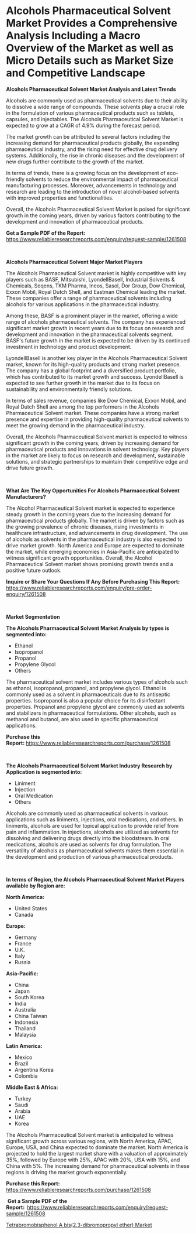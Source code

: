 <p><h1>Alcohols Pharmaceutical Solvent Market Provides a Comprehensive Analysis Including a Macro Overview of the Market as well as Micro Details such as Market Size and Competitive Landscape</h1></p><p><strong>Alcohols Pharmaceutical Solvent Market Analysis and Latest Trends</strong></p>
<p><p>Alcohols are commonly used as pharmaceutical solvents due to their ability to dissolve a wide range of compounds. These solvents play a crucial role in the formulation of various pharmaceutical products such as tablets, capsules, and injectables. The Alcohols Pharmaceutical Solvent Market is expected to grow at a CAGR of 4.9% during the forecast period. </p><p>The market growth can be attributed to several factors including the increasing demand for pharmaceutical products globally, the expanding pharmaceutical industry, and the rising need for effective drug delivery systems. Additionally, the rise in chronic diseases and the development of new drugs further contribute to the growth of the market.</p><p>In terms of trends, there is a growing focus on the development of eco-friendly solvents to reduce the environmental impact of pharmaceutical manufacturing processes. Moreover, advancements in technology and research are leading to the introduction of novel alcohol-based solvents with improved properties and functionalities.</p><p>Overall, the Alcohols Pharmaceutical Solvent Market is poised for significant growth in the coming years, driven by various factors contributing to the development and innovation of pharmaceutical products.</p></p>
<p><strong>Get a Sample PDF of the Report:&nbsp;</strong> <a href="https://www.reliableresearchreports.com/enquiry/request-sample/1261508">https://www.reliableresearchreports.com/enquiry/request-sample/1261508</a></p>
<p>&nbsp;</p>
<p><strong>Alcohols Pharmaceutical Solvent Major Market Players</strong></p>
<p><p>The Alcohols Pharmaceutical Solvent market is highly competitive with key players such as BASF, Mitsubishi, LyondellBasell, Industrial Solvents & Chemicals, Seqens, TKM Pharma, Ineos, Sasol, Dor Group, Dow Chemical, Exxon Mobil, Royal Dutch Shell, and Eastman Chemical leading the market. These companies offer a range of pharmaceutical solvents including alcohols for various applications in the pharmaceutical industry.</p><p>Among these, BASF is a prominent player in the market, offering a wide range of alcohols pharmaceutical solvents. The company has experienced significant market growth in recent years due to its focus on research and development and innovation in the pharmaceutical solvents segment. BASF's future growth in the market is expected to be driven by its continued investment in technology and product development.</p><p>LyondellBasell is another key player in the Alcohols Pharmaceutical Solvent market, known for its high-quality products and strong market presence. The company has a global footprint and a diversified product portfolio, which has contributed to its market growth and success. LyondellBasell is expected to see further growth in the market due to its focus on sustainability and environmentally friendly solutions.</p><p>In terms of sales revenue, companies like Dow Chemical, Exxon Mobil, and Royal Dutch Shell are among the top performers in the Alcohols Pharmaceutical Solvent market. These companies have a strong market presence and expertise in providing high-quality pharmaceutical solvents to meet the growing demand in the pharmaceutical industry.</p><p>Overall, the Alcohols Pharmaceutical Solvent market is expected to witness significant growth in the coming years, driven by increasing demand for pharmaceutical products and innovations in solvent technology. Key players in the market are likely to focus on research and development, sustainable solutions, and strategic partnerships to maintain their competitive edge and drive future growth.</p></p>
<p>&nbsp;</p>
<p><strong>What Are The Key Opportunities For Alcohols Pharmaceutical Solvent Manufacturers?</strong></p>
<p><p>The Alcohol Pharmaceutical Solvent market is expected to experience steady growth in the coming years due to the increasing demand for pharmaceutical products globally. The market is driven by factors such as the growing prevalence of chronic diseases, rising investments in healthcare infrastructure, and advancements in drug development. The use of alcohols as solvents in the pharmaceutical industry is also expected to drive market growth. North America and Europe are expected to dominate the market, while emerging economies in Asia-Pacific are anticipated to witness significant growth opportunities. Overall, the Alcohol Pharmaceutical Solvent market shows promising growth trends and a positive future outlook.</p></p>
<p><strong>Inquire or Share Your Questions If Any Before Purchasing This Report:</strong> <a href="https://www.reliableresearchreports.com/enquiry/pre-order-enquiry/1261508">https://www.reliableresearchreports.com/enquiry/pre-order-enquiry/1261508</a></p>
<p>&nbsp;</p>
<p><strong>Market Segmentation</strong></p>
<p><strong>The Alcohols Pharmaceutical Solvent Market Analysis by types is segmented into:</strong></p>
<p><ul><li>Ethanol</li><li>Isopropanol</li><li>Propanol</li><li>Propylene Glycol</li><li>Others</li></ul></p>
<p><p>The pharmaceutical solvent market includes various types of alcohols such as ethanol, isopropanol, propanol, and propylene glycol. Ethanol is commonly used as a solvent in pharmaceuticals due to its antiseptic properties. Isopropanol is also a popular choice for its disinfectant properties. Propanol and propylene glycol are commonly used as solvents and stabilizers in pharmaceutical formulations. Other alcohols, such as methanol and butanol, are also used in specific pharmaceutical applications.</p></p>
<p><strong>Purchase this Report:&nbsp;</strong><a href="https://www.reliableresearchreports.com/purchase/1261508">https://www.reliableresearchreports.com/purchase/1261508</a></p>
<p>&nbsp;</p>
<p><strong>The Alcohols Pharmaceutical Solvent Market Industry Research by Application is segmented into:</strong></p>
<p><ul><li>Liniment</li><li>Injection</li><li>Oral Medication</li><li>Others</li></ul></p>
<p><p>Alcohols are commonly used as pharmaceutical solvents in various applications such as liniments, injections, oral medications, and others. In liniments, alcohols are used for topical application to provide relief from pain and inflammation. In injections, alcohols are utilized as solvents for dissolving and delivering drugs directly into the bloodstream. In oral medications, alcohols are used as solvents for drug formulation. The versatility of alcohols as pharmaceutical solvents makes them essential in the development and production of various pharmaceutical products.</p></p>
<p>&nbsp;</p>
<p><strong>In terms of Region, the Alcohols Pharmaceutical Solvent Market Players available by Region are:</strong></p>
<p>
    <p> <strong> North America: </strong>
        <ul>
            <li>United States</li>
            <li>Canada</li>
        </ul>
        </p> 
    <p> <strong> Europe: </strong>
        <ul>
            <li>Germany</li>
            <li>France</li>
            <li>U.K.</li>
            <li>Italy</li>
            <li>Russia</li>
        </ul>
        </p> 
    <p> <strong> Asia-Pacific: </strong>
        <ul>
            <li>China</li>
            <li>Japan</li>
            <li>South Korea</li>
            <li>India</li>
            <li>Australia</li>
            <li>China Taiwan</li>
            <li>Indonesia</li>
            <li>Thailand</li>
            <li>Malaysia</li>
        </ul>
        </p> 
    <p> <strong> Latin America: </strong>
        <ul>
            <li>Mexico</li>
            <li>Brazil</li>
            <li>Argentina Korea</li>
            <li>Colombia</li>
        </ul>
        </p> 
    <p> <strong> Middle East & Africa: </strong>
        <ul>
            <li>Turkey</li>
            <li>Saudi</li>
            <li>Arabia</li>
            <li>UAE</li>
            <li>Korea</li>
        </ul>
    </p>
    </p>
<p><p>The Alcohols Pharmaceutical Solvent market is anticipated to witness significant growth across various regions, with North America, APAC, Europe, USA, and China expected to dominate the market. North America is projected to hold the largest market share with a valuation of approximately 35%, followed by Europe with 25%, APAC with 20%, USA with 15%, and China with 5%. The increasing demand for pharmaceutical solvents in these regions is driving the market growth exponentially.</p></p>
<p><strong>Purchase this Report: </strong><a href="https://www.reliableresearchreports.com/purchase/1261508">https://www.reliableresearchreports.com/purchase/1261508</a></p>
<p>&nbsp;<strong>Get a Sample PDF of the Report:&nbsp;&nbsp;</strong><a href="https://www.reliableresearchreports.com/enquiry/request-sample/1261508">https://www.reliableresearchreports.com/enquiry/request-sample/1261508</a></p>
<p><strong></strong></p>
<p><p><a href="https://meowing-canidae-761.notion.site/Tetrabromobisphenol-A-bis-2-3-dibromopropyl-ether-Market-Size-Reflecting-a-Forecast-Till-2031-Mark-4e5fe7987a164e14bc90db3e2e6fb0c4">Tetrabromobisphenol A bis(2,3-dibromopropyl ether) Market</a></p></p>